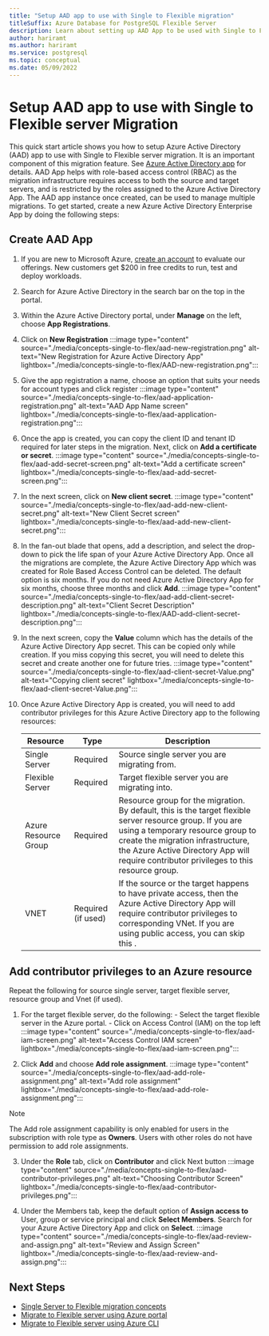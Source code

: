 ```yaml
---
title: "Setup AAD app to use with Single to Flexible migration"
titleSuffix: Azure Database for PostgreSQL Flexible Server
description: Learn about setting up AAD App to be used with Single to Flexible Server migration feature.
author: hariramt
ms.author: hariramt
ms.service: postgresql
ms.topic: conceptual
ms.date: 05/09/2022
---
```


# Setup AAD app to use with Single to Flexible server Migration

This quick start article shows you how to setup Azure Active Directory (AAD) app to use with Single to Flexible server migration. It is an important component of this migration feature. See [Azure Active Directory app](../active-directory/develop/howto-create-service-principal-portal.md) for details. AAD App helps with role-based access control (RBAC) as the migration infrastructure requires access to both the source and target servers, and is restricted by the roles assigned to the Azure Active Directory App. The AAD app instance once created, can be used to manage multiple migrations. To get started, create a new Azure Active Directory Enterprise App by doing the following steps:

## Create AAD App

1. If you are new to Microsoft Azure, [create an account](https://azure.microsoft.com/free/) to evaluate our offerings. New customers get $200 in free credits to run, test and deploy workloads.
2. Search for Azure Active Directory in the search bar on the top in the portal.
3. Within the Azure Active Directory portal, under **Manage** on the left, choose **App Registrations**.
4. Click on **New Registration**
    :::image type="content" source="./media/concepts-single-to-flex/aad-new-registration.png" alt-text="New Registration for Azure Active Directory App" lightbox="./media/concepts-single-to-flex/AAD-new-registration.png":::
  
5. Give the app registration a name, choose an option that suits your needs for account types and click register
    :::image type="content" source="./media/concepts-single-to-flex/aad-application-registration.png" alt-text="AAD App Name screen" lightbox="./media/concepts-single-to-flex/aad-application-registration.png":::

6. Once the app is created, you can copy the client ID and tenant ID required for later steps in the migration. Next, click on **Add a certificate or secret**.
    :::image type="content" source="./media/concepts-single-to-flex/aad-add-secret-screen.png" alt-text="Add a certificate screen" lightbox="./media/concepts-single-to-flex/aad-add-secret-screen.png":::

7. In the next screen, click on **New client secret**.
    :::image type="content" source="./media/concepts-single-to-flex/aad-add-new-client-secret.png" alt-text="New Client Secret screen" lightbox="./media/concepts-single-to-flex/aad-add-new-client-secret.png":::

8. In the fan-out blade that opens, add a description, and select the drop-down to pick the life span of your Azure Active Directory App. Once all the migrations are complete, the Azure Active Directory App which was created for Role Based Access Control can be deleted. The default option is six months. If you do not need Azure Active Directory App for six months, choose three months and click **Add**.
    :::image type="content" source="./media/concepts-single-to-flex/aad-add-client-secret-description.png" alt-text="Client Secret Description" lightbox="./media/concepts-single-to-flex/AAD-add-client-secret-description.png":::

9. In the next screen, copy the **Value** column which has the details of the Azure Active Directory App secret. This can be copied only while creation. If you miss copying this secret, you will need to delete this secret and create another one for future tries.
    :::image type="content" source="./media/concepts-single-to-flex/aad-client-secret-Value.png" alt-text="Copying client secret" lightbox="./media/concepts-single-to-flex/aad-client-secret-Value.png":::

10. Once Azure Active Directory App is created, you will need to add contributor privileges for this Azure Active Directory app to the following resources:

    | Resource | Type | Description |
    | ---- | ---- | ---- |
    | Single Server | Required | Source single server you are migrating from. |
    | Flexible Server | Required | Target flexible server you are migrating into. |
    | Azure Resource Group | Required | Resource group for the migration. By default, this is the target flexible server resource group. If you are using a temporary resource group to create the migration infrastructure, the Azure Active Directory App will require contributor privileges to this resource group. |
    | VNET | Required (if used) | If the source or the target happens to have private access, then the Azure Active Directory App will require contributor privileges to corresponding VNet. If you are using public access, you can skip this . |


## Add contributor privileges to an Azure resource

Repeat the following for source single server, target flexible server, resource group and Vnet (if used).

1. For the target flexible server, do the following: - Select the target flexible server in the Azure portal. - Click on Access Control (IAM) on the top left
    :::image type="content" source="./media/concepts-single-to-flex/aad-iam-screen.png" alt-text="Access Control IAM screen" lightbox="./media/concepts-single-to-flex/aad-iam-screen.png":::

2.  Click **Add** and choose **Add role assignment**.
    :::image type="content" source="./media/concepts-single-to-flex/aad-add-role-assignment.png" alt-text="Add role assignment" lightbox="./media/concepts-single-to-flex/aad-add-role-assignment.png":::

> [!NOTE]
>   The Add role assignment capability is only enabled for users in the subscription with role type as **Owners**. Users with other roles do not have permission to add role assignments.

3.  Under the **Role** tab, click on **Contributor** and click Next button
    :::image type="content" source="./media/concepts-single-to-flex/aad-contributor-privileges.png" alt-text="Choosing Contributor Screen" lightbox="./media/concepts-single-to-flex/aad-contributor-privileges.png":::

4.  Under the Members tab, keep the default option of **Assign access to** User, group or service principal and click **Select Members**. Search for your Azure Active Directory App and click on **Select**.
    :::image type="content" source="./media/concepts-single-to-flex/aad-review-and-assign.png" alt-text="Review and Assign Screen" lightbox="./media/concepts-single-to-flex/aad-review-and-assign.png":::

 
## Next Steps

- [Single Server to Flexible migration concepts](./concepts-single-to-flexible.md)
- [Migrate to Flexible server using Azure portal](./how-to-migrate-single-to-flex-portal.md)
- [Migrate to Flexible server using Azure CLI](./how-to-migrate-single-to-flex-cli.md)